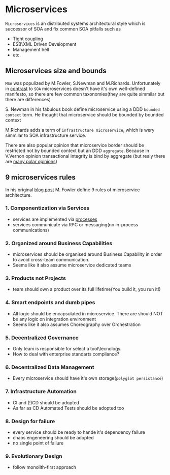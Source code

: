# Microservices

`Microservices` is an distributed systems architectural style which is successor of SOA and fix common SOA pitfalls such as
+ Tight coupling
+ ESB\XML Driven Development
+ Management hell
+ etc.

## Microservices size and bounds

`MSA` was populized by M.Fowler, S.Newman and M.Richards. Unfortunately in [contrast](http://www.soa-manifesto.org/default.html) to `SOA` microservices doesn't have it's own well-defined manifesto, so there are few common taxonomies(they are quite simmilar but there are differences)

S. Newman in his fabulous book define microservice using a DDD `bounded context` term. He thought that microservice should be bounded by bounded context

M.Richards adds a term of `infrastructure microservice`, which is wery simmilar to SOA infrastructure service.

There are also popular opinion that microservice border should be restricted not by bounded context but an DDD `aggregate`. Because in V.Vernon opinion transactional integrity is bind by aggregate (but realy there are [many polar opinions](https://emacsway.github.io/ru/domain-events-in-ddd/#eventual-consistency-vs-strong-transactional-consistency))

## 9 microservices rules

In his original [blog post](https://martinfowler.com/articles/microservices.html) M. Fowler define 9 rules of microservice architecture.

### 1. Componentization via Services
+ services are implemented via [processes](12factor.md/#8-concurrency)
+ services communicate via RPC or messaging(no in-process communications)

### 2. Organized around Business Capabilities
+ microservices should be organised around Business Capability in order to avoid cross-team communication. 
+ Seems like it also assume microservice dedicated teams

### 3. Products not Projects
+ team should own a product over its full lifetime(You build it, you run it!)

### 4. Smart endpoints and dumb pipes
+ All logic should be encapsulated in microservice. There are should NOT be any logic on integration environment
+ Seems like it also assumes Choreography over Orchestration

### 5. Decentralized Governance
+ Only team is responsible for select a tool\tecnology.
+ How to deal with enterprise standarts compliance?

### 6. Decentralized Data Management
+ Every microservice should have it's own storage(`polyglot persistance`)

### 7. Infrastructure Automation
+ CI and (!)CD should be adopted
+ As far as CD Automated Tests should be adopted too

### 8. Design for failure
+ every service should be ready to hande it's dependency failure
+ chaos engeneering should be adopted
+ no single point of failure

### 9. Evolutionary Design
+ follow monolith-first approach